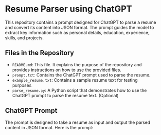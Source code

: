 # Resume Parser using ChatGPT

This repository contains a prompt designed for ChatGPT to parse a resume and convert its content into JSON format. The prompt guides the model to extract key information such as personal details, education, experience, skills, and projects.

## Files in the Repository

- `README.md`: This file. It explains the purpose of the repository and provides instructions on how to use the provided files.
- `prompt.txt`: Contains the ChatGPT prompt used to parse the resume.
- `example_resume.txt`: Contains a sample resume text for testing purposes.
- `parse_resume.py`: A Python script that demonstrates how to use the ChatGPT prompt to parse the resume text. (Optional)

## ChatGPT Prompt

The prompt is designed to take a resume as input and output the parsed content in JSON format. Here is the prompt:

